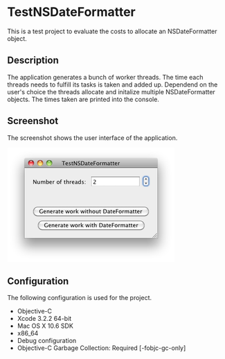 TestNSDateFormatter
===================

This is a test project to evaluate the costs to allocate an NSDateFormatter object.

Description
------------------
The application generates a bunch of worker threads. The time each threads needs to fulfill its
tasks is taken and added up.
Dependend on the user's choice the threads allocate and initalize multiple NSDateFormatter objects.
The times taken are printed into the console.


Screenshot
------------------
The screenshot shows the user interface of the application.

![TestNSDateFormatter](https://github.com/johnjohndoe/TestNSDateFormatter/raw/master/screenshot.png "TestNSDateFormatter")


Configuration
------------------

The following configuration is used for the project.

* Objective-C
* Xcode 3.2.2 64-bit
* Mac OS X 10.6 SDK
* x86_64
* Debug configuration
* Objective-C Garbage Collection: Required [-fobjc-gc-only]